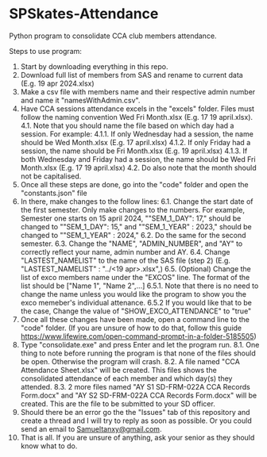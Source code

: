 # SPSkates-Attendance
Python program to consolidate CCA club members attendance.

Steps to use program:
1. Start by downloading everything in this repo.
2. Download full list of members from SAS and rename to current data (E.g. 19 apr 2024.xlsx)
3. Make a csv file with members name and their respective admin number and name it "namesWithAdmin.csv".
4. Have CCA sessions attendance excels in the "excels" folder. Files must follow the naming convention Wed Fri Month.xlsx (E.g. 17 19 april.xlsx).
   4.1. Note that you should name the file based on which day had a session. For example:
   4.1.1. If only Wednesday had a session, the name should be Wed Month.xlsx (E.g. 17 april.xlsx)
   4.1.2. If only Friday had a session, the name should be Fri Month.xlsx (E.g. 19 april.xlsx)
   4.1.3. If both Wednesday and Friday had a session, the name should be Wed Fri Month.xlsx (E.g. 17 19 april.xlsx)
   4.2. Do also note that the month should not be capitalised.
5. Once all these steps are done, go into the "code" folder and open the "constants.json" file
6. In there, make changes to the follow lines:
   6.1. Change the start date of the first semester. Only make changes to the numbers. For example, Semester one starts on 15 april 2024, ""SEM_1_DAY": 17," should be changed to ""SEM_1_DAY": 15," and ""SEM_1_YEAR" : 2023," should be changed to ""SEM_1_YEAR" : 2024,"
   6.2. Do the same for the second semester.
   6.3. Change the "NAME", "ADMIN_NUMBER", and "AY" to correctly reflect your name, admin number and AY.
   6.4. Change "LASTEST_NAMELIST" to the name of the SAS file (step 2) (E.g. "LASTEST_NAMELIST" : "../<19 apr>.xlsx",)
   6.5. (Optional) Change the list of exco members name under the "EXCOS" line. The format of the list should be ["Name 1", "Name 2",...]
   6.5.1. Note that there is no need to change the name unless you would like the program to show you the exco memeber's individual attenance.
   6.5.2 If you would like that to be the case, Change the value of "SHOW_EXCO_ATTENDANCE" to "true"
7. Once all these changes have been made, open a command line to the "code" folder. (If you are unsure of how to do that, follow this guide https://www.lifewire.com/open-command-prompt-in-a-folder-5185505)
8. Type "consolidate.exe" and press Enter and let the program run.
    8.1. One thing to note before running the program is that none of the files should be open. Otherwise the program will crash.
    8.2. A file named "CCA Attendance Sheet.xlsx" will be created. This files shows the consolidated attendance of each member and which day(s) they attended.
    8.3. 2 more files named "AY<your AY> S1 SD-FRM-022A CCA Records Form.docx" and "AY<your AY> S2 SD-FRM-022A CCA Records Form.docx" will be created. This are the file to be submitted to your SD officer.
9. Should there be an error go the the "Issues" tab of this repository and create a thread and I will try to reply as soon as possible. Or you could send an email to Samueltanxy@gmail.com.
10. That is all. If you are unsure of anything, ask your senior as they should know what to do.


   
